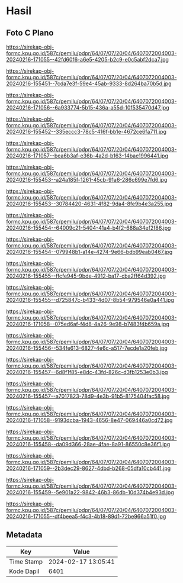 # Hasil

## Foto C Plano

https://sirekap-obj-formc.kpu.go.id/587c/pemilu/pdpr/64/07/07/20/04/6407072004003-20240216-171055--42fd60f6-a6e5-4205-b2c9-e0c5abf2dca7.jpg

https://sirekap-obj-formc.kpu.go.id/587c/pemilu/pdpr/64/07/07/20/04/6407072004003-20240216-155451--7cda7e3f-59e4-45ab-9333-8d264ba70b5d.jpg

https://sirekap-obj-formc.kpu.go.id/587c/pemilu/pdpr/64/07/07/20/04/6407072004003-20240216-171056--6a933774-5b15-436a-a55d-10f535470d47.jpg

https://sirekap-obj-formc.kpu.go.id/587c/pemilu/pdpr/64/07/07/20/04/6407072004003-20240216-155452--335eccc3-78c5-416f-bb1e-4672ce6fa711.jpg

https://sirekap-obj-formc.kpu.go.id/587c/pemilu/pdpr/64/07/07/20/04/6407072004003-20240216-171057--bea6b3af-e36b-4a2d-b163-14bae1996441.jpg

https://sirekap-obj-formc.kpu.go.id/587c/pemilu/pdpr/64/07/07/20/04/6407072004003-20240216-155453--a24a185f-1261-45cb-91a6-286c699e7fd6.jpg

https://sirekap-obj-formc.kpu.go.id/587c/pemilu/pdpr/64/07/07/20/04/6407072004003-20240216-155453--30784420-4631-4f82-9da4-8fe9b4e3a255.jpg

https://sirekap-obj-formc.kpu.go.id/587c/pemilu/pdpr/64/07/07/20/04/6407072004003-20240216-155454--64009c21-5404-41a4-b4f2-688a34ef2f86.jpg

https://sirekap-obj-formc.kpu.go.id/587c/pemilu/pdpr/64/07/07/20/04/6407072004003-20240216-155454--079948b1-a14e-4274-9e66-bdb99eab0467.jpg

https://sirekap-obj-formc.kpu.go.id/587c/pemilu/pdpr/64/07/07/20/04/6407072004003-20240216-155455--ffcfe945-9bde-4912-ba17-cba2ff64d392.jpg

https://sirekap-obj-formc.kpu.go.id/587c/pemilu/pdpr/64/07/07/20/04/6407072004003-20240216-155455--d725847c-b433-4d07-8b54-979546e0a441.jpg

https://sirekap-obj-formc.kpu.go.id/587c/pemilu/pdpr/64/07/07/20/04/6407072004003-20240216-171058--075ed6af-f4d8-4a26-9e98-b7483f4b659a.jpg

https://sirekap-obj-formc.kpu.go.id/587c/pemilu/pdpr/64/07/07/20/04/6407072004003-20240216-155456--534fe613-6827-4e6c-a517-7ecde1a20feb.jpg

https://sirekap-obj-formc.kpu.go.id/587c/pemilu/pdpr/64/07/07/20/04/6407072004003-20240216-155457--6d8f1f85-e8dc-43fd-826c-d3fb1253e0b3.jpg

https://sirekap-obj-formc.kpu.go.id/587c/pemilu/pdpr/64/07/07/20/04/6407072004003-20240216-155457--a7017823-78d9-4e3b-91b5-8175404fac58.jpg

https://sirekap-obj-formc.kpu.go.id/587c/pemilu/pdpr/64/07/07/20/04/6407072004003-20240216-171058--9193dcba-1943-4656-8e47-069446a0cd72.jpg

https://sirekap-obj-formc.kpu.go.id/587c/pemilu/pdpr/64/07/07/20/04/6407072004003-20240216-155458--da09d366-28ae-4fae-8a91-86550c8e36f1.jpg

https://sirekap-obj-formc.kpu.go.id/587c/pemilu/pdpr/64/07/07/20/04/6407072004003-20240216-171059--2b3dec29-8627-4dbd-b268-05dfa10cb441.jpg

https://sirekap-obj-formc.kpu.go.id/587c/pemilu/pdpr/64/07/07/20/04/6407072004003-20240216-155459--5e901a22-9842-46b3-86db-10d374b4e93d.jpg

https://sirekap-obj-formc.kpu.go.id/587c/pemilu/pdpr/64/07/07/20/04/6407072004003-20240216-171055--df4beea5-f4c3-4b18-89d1-72be966a51f0.jpg


## Metadata

| Key        | Value               |
| ---------- | ------------------- |
| Time Stamp | 2024-02-17 13:05:41 |
| Kode Dapil | 6401                |



